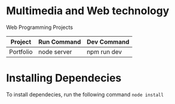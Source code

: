 # 	Multimedia and Web technology
Web Programming Projects

| Project       | Run Command   | Dev Command |
| ------------- | ------------- | ----------- |
| Portfolio     | node server   | npm run dev |

# Installing Dependecies

To install dependecies, run the following command
`node install` 
